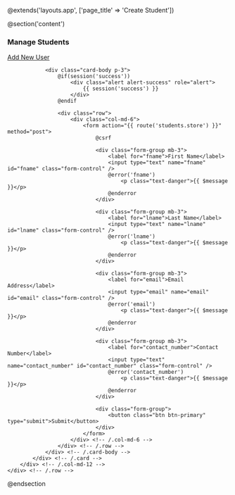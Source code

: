 @extends('layouts.app', ['page_title' => 'Create Student'])

@section('content')
<div class="container">
    <div class="row mt-3">
        <div class="col-md-12">
            <div class="card">
                <div class="card-header d-flex align-items-center">
                    <h3 class="card-title">Manage Students</h3>
                    <div class="card-tools ms-auto">
                        <a href="{{ url('client/users/create') }}" class="btn btn-outline-primary btn-sm">Add New User</a>
                    </div>
                </div>
                <!-- /.card-header -->

                <div class="card-body p-3">
                    @if(session('success'))
                        <div class="alert alert-success" role="alert">
                            {{ session('success') }}
                        </div>
                    @endif

                    <div class="row">
                        <div class="col-md-6">
                            <form action="{{ route('students.store') }}" method="post">
                                @csrf

                                <div class="form-group mb-3">
                                    <label for="fname">First Name</label>
                                    <input type="text" name="fname" id="fname" class="form-control" />
                                    @error('fname')
                                        <p class="text-danger">{{ $message }}</p>
                                    @enderror
                                </div>

                                <div class="form-group mb-3">
                                    <label for="lname">Last Name</label>
                                    <input type="text" name="lname" id="lname" class="form-control" />
                                    @error('lname')
                                        <p class="text-danger">{{ $message }}</p>
                                    @enderror
                                </div>

                                <div class="form-group mb-3">
                                    <label for="email">Email Address</label>
                                    <input type="email" name="email" id="email" class="form-control" />
                                    @error('email')
                                        <p class="text-danger">{{ $message }}</p>
                                    @enderror
                                </div>

                                <div class="form-group mb-3">
                                    <label for="contact_number">Contact Number</label>
                                    <input type="text" name="contact_number" id="contact_number" class="form-control" />
                                    @error('contact_number')
                                        <p class="text-danger">{{ $message }}</p>
                                    @enderror
                                </div>

                                <div class="form-group">
                                    <button class="btn btn-primary" type="submit">Submit</button>
                                </div>
                            </form>
                        </div> <!-- /.col-md-6 -->
                    </div> <!-- /.row -->
                </div> <!-- /.card-body -->
            </div> <!-- /.card -->
        </div> <!-- /.col-md-12 -->
    </div> <!-- /.row -->
</div> <!-- /.container -->
@endsection
